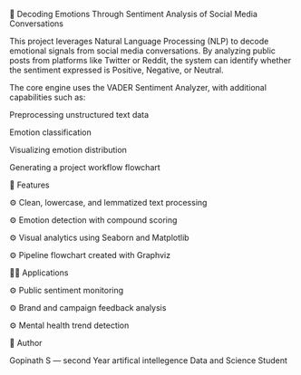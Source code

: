 🚀 Decoding Emotions Through Sentiment Analysis of Social Media Conversations

This project leverages Natural Language Processing (NLP) to decode emotional signals from social media conversations. By analyzing public posts from platforms like Twitter or Reddit, the system can identify whether the sentiment expressed is Positive, Negative, or Neutral.

The core engine uses the VADER Sentiment Analyzer, with additional capabilities such as:

Preprocessing unstructured text data

Emotion classification

Visualizing emotion distribution

Generating a project workflow flowchart

📌 Features

⚙ Clean, lowercase, and lemmatized text processing

⚙ Emotion detection with compound scoring

⚙ Visual analytics using Seaborn and Matplotlib

⚙ Pipeline flowchart created with Graphviz

👨‍💻 Applications

⚙ Public sentiment monitoring

⚙ Brand and campaign feedback analysis

⚙ Mental health trend detection

👤 Author

Gopinath S — second Year artifical intellegence Data and Science Student
